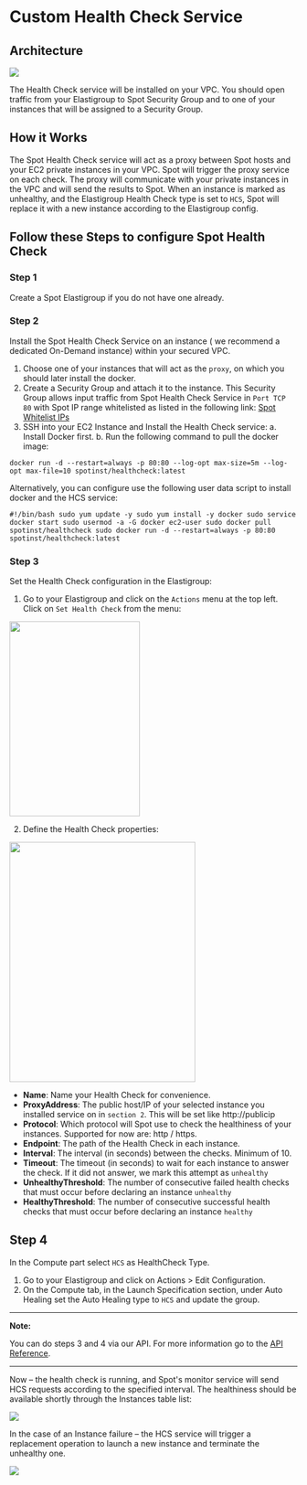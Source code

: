 # Custom Health Check Service

## Architecture

<img src="/elastigroup/_media/custom-health-check-service_1.png" />

The Health Check service will be installed on your VPC. You should open traffic from your Elastigroup to Spot Security Group and to one of your instances that will be assigned to a Security Group.

## How it Works

The Spot Health Check service will act as a proxy between Spot hosts and your
EC2 private instances in your VPC.
Spot will trigger the proxy service on each check. The proxy will communicate with your private instances in the VPC and will send the results to Spot.
When an instance is marked as unhealthy, and the Elastigroup Health Check type is set to `HCS`, Spot will replace it with a new instance according to the Elastigroup config.

## Follow these Steps to configure Spot Health Check

### Step 1

Create a Spot Elastigroup if you do not have one already.

### Step 2

Install the Spot Health Check Service on an instance ( we recommend a dedicated On-Demand instance) within your secured VPC.

1. Choose one of your instances that will act as the `proxy`, on which you should later install the docker.
2. Create a Security Group and attach it to the instance. This Security Group allows input traffic from Spot Health Check Service in `Port TCP 80` with Spot IP range whitelisted as listed in the following link: [Spot Whitelist IPs](administration/api/whitelist-ips)
3. SSH into your EC2 Instance and Install the Health Check service:
   a. Install Docker first.
   b. Run the following command to pull the docker image:

```
docker run -d --restart=always -p 80:80 --log-opt max-size=5m --log-opt max-file=10 spotinst/healthcheck:latest
```

Alternatively, you can configure use the following user data script to install docker and the HCS service:

```
#!/bin/bash sudo yum update -y sudo yum install -y docker sudo service docker start sudo usermod -a -G docker ec2-user sudo docker pull spotinst/healthcheck sudo docker run -d --restart=always -p 80:80 spotinst/healthcheck:latest
```

### Step 3

Set the Health Check configuration in the Elastigroup:

1. Go to your Elastigroup and click on the `Actions` menu at the top left. Click on `Set Health Check` from the menu:

<img src="/elastigroup/_media/custom-health-check-service_2.png" width="228" height="341" />

2. Define the Health Check properties:

<img src="/elastigroup/_media/custom-health-check-service_3.png" width="325" height="420" />

- **Name**: Name your Health Check for convenience.
- **ProxyAddress**: The public host/IP of your selected instance you installed service on in `section 2`. This will be set like http://publicip
- **Protocol**: Which protocol will Spot use to check the healthiness of your instances. Supported for now are: http / https.
- **Endpoint**: The path of the Health Check in each instance.
- **Interval**: The interval (in seconds) between the checks. Minimum of 10.
- **Timeout**: The timeout (in seconds) to wait for each instance to answer the check. If it did not answer, we mark this attempt as `unhealthy`
- **UnhealthyThreshold**: The number of consecutive failed health checks that must occur before declaring an instance `unhealthy`
- **HealthyThreshold**: The number of consecutive successful health checks that must occur before declaring an instance `healthy`

## Step 4

In the Compute part select `HCS` as HealthCheck Type.

1. Go to your Elastigroup and click on Actions > Edit Configuration.
2. On the Compute tab, in the Launch Specification section, under Auto Healing set the Auto Healing type to `HCS` and update the group.

---

**Note:**

You can do steps 3 and 4 via our API. For more information go to the [API Reference](https://docs.spot.io/api/#tag/Health-Check-Service).

---

Now – the health check is running, and Spot's monitor service will send HCS requests according to the specified interval.
The healthiness should be available shortly through the Instances table list:

<img src="/elastigroup/_media/custom-health-check-service_4.png" />

In the case of an Instance failure – the HCS service will trigger a replacement operation to launch a new instance and terminate the unhealthy one.

<img src="/elastigroup/_media/custom-health-check-service_5.png" />
